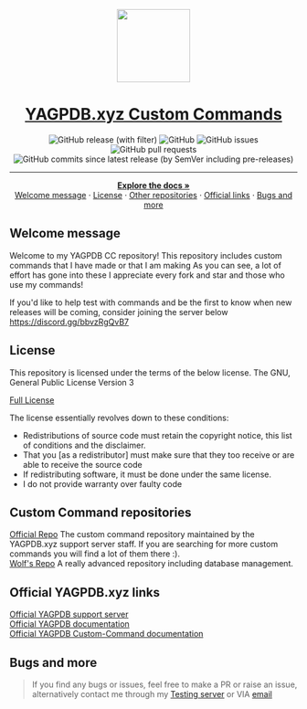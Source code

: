 <p align="center">
  <a href="https://github.com/ranger-4297/yagpdb-ccs">
    <picture>
      <img src="https://yagpdb.xyz/static/img/logo_y.png" height="128">
    </picture>
    <h1 align="center">YAGPDB.xyz Custom Commands</h1>
  </a>
</p>

<div align="center">
<img alt="GitHub release (with filter)" src="https://img.shields.io/github/v/release/Ranger-4297/YAGPDB-CCs">
<img alt="GitHub" src="https://img.shields.io/github/license/Ranger-4297/YAGPDB-CCs">
<img alt="GitHub issues" src="https://img.shields.io/github/issues/Ranger-4297/YAGPDB-CCs">
<img alt="GitHub pull requests" src="https://img.shields.io/github/issues-pr/Ranger-4297/YAGPDB-CCs">
<img alt="GitHub commits since latest release (by SemVer including pre-releases)" src="https://img.shields.io/github/commits-since/Ranger-4297/YAGPDB-CCs/V7.8">
</div>

<hr />
<div>
  <p align="center">
    <a href="https://github.com/Ranger-4297/YAGPDB-ccs/wiki"><strong>Explore the docs »</strong></a>
    <br />
    <a href="#welcome-message">Welcome message</a>
    ·
    <a href="#license">License</a>
    ·
    <a href="#custom-command-repositories">Other repositories</a>
    ·
    <a href="#official-yagpdb-xyz-links">Official links</a>
    ·
    <a href="#bugs-and-more">Bugs and more</a>
  </p>
</div>

## Welcome message
Welcome to my YAGPDB CC repository! 
This repository includes custom commands that I have made or that I am making 
As you can see, a lot of effort has gone into these 
I appreciate every fork and star and those who use my commands!


If you'd like to help test with commands and be the first to know when new releases will be coming, consider joining the server below<br />
https://discord.gg/bbvzRgQvB7

## License

<p>This repository is licensed under the terms of the below license. The GNU, General Public License Version 3</p>

<a href="https://github.com/Ranger-4297/YAGPDB-ccs/blob/main/LICENSE">Full License</a><br>

<p>The license essentially revolves down to these conditions:
<ul>
    <li>Redistributions of source code must retain the copyright notice, this list of conditions and the disclaimer.</li>
    <li>That you [as a redistributor] must make sure that they too receive or are able to receive the source code</li>
    <li>If redistributing software, it must be done under the same license.</li>
    <li>I do not provide warranty over faulty code</li>
</ul>
</p>


## Custom Command repositories
<a href="https://yagpdb-cc.github.io">Official Repo</a> The custom command 
repository maintained by the YAGPDB.xyz support server staff. 
If you are searching for more custom commands you will find a lot of them there :).<br />
<a href="https://github.com/BlackWolfWoof/yagpdb-cc">Wolf's Repo</a> A really advanced repository including database management.<br>

## Official YAGPDB.xyz links
<a href="https://discord.gg/4uY54rw">Official YAGPDB support server</a><br> 
<a href="https://docs.yagpdb.xyz/">Official YAGPDB documentation</a><br>
<a href="https://learn.yagpdb.xyz/">Official YAGPDB Custom-Command documentation</a>


## Bugs and more
<blockquote>If you find any bugs or issues, feel free to make a PR or raise an issue, alternatively contact me through my <a href="https://discord.gg/bbvzRgQvB7">Testing server</a> or VIA <a href="mailto:a.rhyker@gmail.com">email</a></blockquote>
